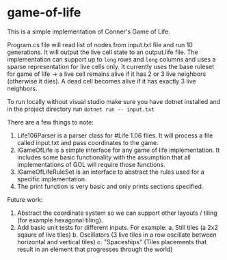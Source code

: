 # game-of-life

This is a simple implementation of Conner's Game of Life. 

Program.cs file will read list of nodes from input.txt file and run 10 generations. It will output the live cell state to an output.life file. 
The implementation can support up to `long` rows and `long` columns and uses a sparse representation for live cells only.
It currently uses the base ruleset for game of life -> a live cell remains alive if it has 2 or 3 live neighbors (otherwise it dies). A dead cell becomes alive if it has exactly 3 live neighbors.

To run locally without visual studio make sure you have dotnet installed and in the project directory run `dotnet run -- input.txt`

There are a few things to note:

1. Life106Parser is a parser class for #Life 1.06 files. It will process a file called input.txt and pass coordinates to the game.
2. IGameOfLife is a simple interface for any game of life implementation. It includes some basic functionality with the assumption that all implementations of GOL will require those functions.
3. IGameOfLifeRuleSet is an interface to abstract the rules used for a specific implementation.
4. The print function is very basic and only prints sections specified.


Future work:
1. Abstract the coordinate system so we can support other layouts / tiling (for example hexagonal tiling).
2. Add basic unit tests for different inputs. For example:
	a. Still tiles (a 2x2 sqaure of live tiles)
	b. Oscillators (3 live tiles in a row oscillate between horizontal and vertical tiles)
	c. "Spaceships" (Tiles placements that result in an element that progresses through the world)
